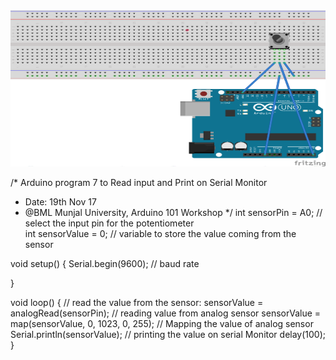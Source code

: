 <img src="Analog_Input.png" height="250" width="900">

/*  Arduino program 7 to Read input and Print on Serial Monitor
 *  Date: 19th Nov 17 
 *  @BML Munjal University, Arduino 101 Workshop
 */
int sensorPin = A0;    // select the input pin for the potentiometer   
int sensorValue = 0;  // variable to store the value coming from the sensor

void setup() {
  Serial.begin(9600); // baud rate

}

void loop() {
  // read the value from the sensor:
  sensorValue = analogRead(sensorPin);   // reading value from analog sensor
  sensorValue = map(sensorValue, 0, 1023, 0, 255);   // Mapping the value of analog sensor
  Serial.println(sensorValue);   // printing the value on serial Monitor
  delay(100);
}
